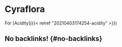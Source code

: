 # Cyraflora


For [Acidity]({{< relref "20210403174254-acidity" >}})


## No backlinks! {#no-backlinks}
